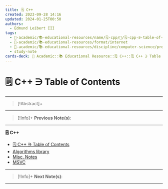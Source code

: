 ```yaml
---
title: 🗒️ C++
created: 2023-09-28 14:16
updated: 2024-01-25T00:50
authors:
  - Edmund Leibert III
tags:
  - 🔴-academic/📚-educational-resources/name/🗒️-cpp/🔖/🗒️-cpp-∋-table-of-contents
  - 🔴-academic/📚-educational-resources/format/internet
  - 🔴-academic/📚-educational-resources/discipline/computer-science/programming-language/cpp
  - study-note
cards-deck: 🔴 Academic::📚 Educational Resource::🗒️ C++::🗒️ C++ ∋ Table of Contents
---
```


# 🗒️ C++ ∋ Table of Contents

---

> [!Abstract]+ 
> 


---

 > [!Info]+
 > **Previous Note(s)**: 
 > 
 
---

**🗒️ C++**
- [🗒️ C++ ∋ Table of Contents](the-vault/src/🔴%20Academic/📚%20Educational%20Resource/🗒️%20C++/🗒️%20C++%20∋%20Table%20of%20Contents.md)
- [Algorithms library](the-vault/src/🔴%20Academic/📚%20Educational%20Resource/🗒️%20C++/Algorithms%20library.md)
- [Misc. Notes](the-vault/src/🔴%20Academic/📚%20Educational%20Resource/🗒️%20C++/Misc.%20Notes.md)
- [MSVC](the-vault/src/🔴%20Academic/📚%20Educational%20Resource/🗒️%20C++/MSVC.md)

---

> [!Info]+
> **Next Note(s)**:
> 

---
